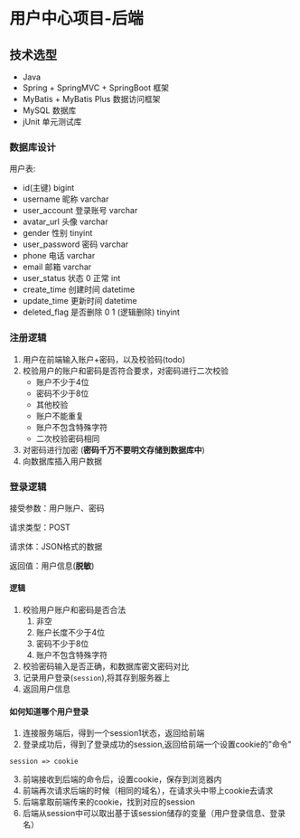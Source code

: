 # 用户中心项目-后端

## 技术选型

- Java
- Spring + SpringMVC + SpringBoot 框架
- MyBatis + MyBatis Plus 数据访问框架
- MySQL 数据库
- jUnit 单元测试库

### 数据库设计

用户表:

- id(主键) bigint
- username 昵称 varchar
- user_account 登录账号 varchar
- avatar_url 头像 varchar
- gender 性别 tinyint
- user_password 密码 varchar
- phone 电话 varchar
- email 邮箱 varchar
- user_status 状态 0 正常 int
- create_time 创建时间 datetime
- update_time 更新时间 datetime
- deleted_flag 是否删除 0 1 (逻辑删除) tinyint

### 注册逻辑

1. 用户在前端输入账户+密码，以及校验码(todo)
2. 校验用户的账户和密码是否符合要求，对密码进行二次校验
    - 账户不少于4位
    - 密码不少于8位
    - 其他校验
    - 账户不能重复
    - 账户不包含特殊字符
    - 二次校验密码相同
3. 对密码进行加密 (**密码千万不要明文存储到数据库中**)
4. 向数据库插入用户数据

### 登录逻辑

接受参数：用户账户、密码

请求类型：POST

请求体：JSON格式的数据

返回值：用户信息(**脱敏**)

#### 逻辑

1. 校验用户账户和密码是否合法
    1. 非空
    2. 账户长度不少于4位
    3. 密码不少于8位
    4. 账户不包含特殊字符
2. 校验密码输入是否正确，和数据库密文密码对比
3. 记录用户登录(`session`),将其存到服务器上
4. 返回用户信息

#### 如何知道哪个用户登录

1. 连接服务端后，得到一个session1状态，返回给前端
2. 登录成功后，得到了登录成功的session,返回给前端一个设置cookie的"命令"

```session => cookie```

3. 前端接收到后端的命令后，设置cookie，保存到浏览器内
4. 前端再次请求后端的时候（相同的域名），在请求头中带上cookie去请求
5. 后端拿取前端传来的cookie，找到对应的session
6. 后端从session中可以取出基于该session储存的变量（用户登录信息、登录名）
